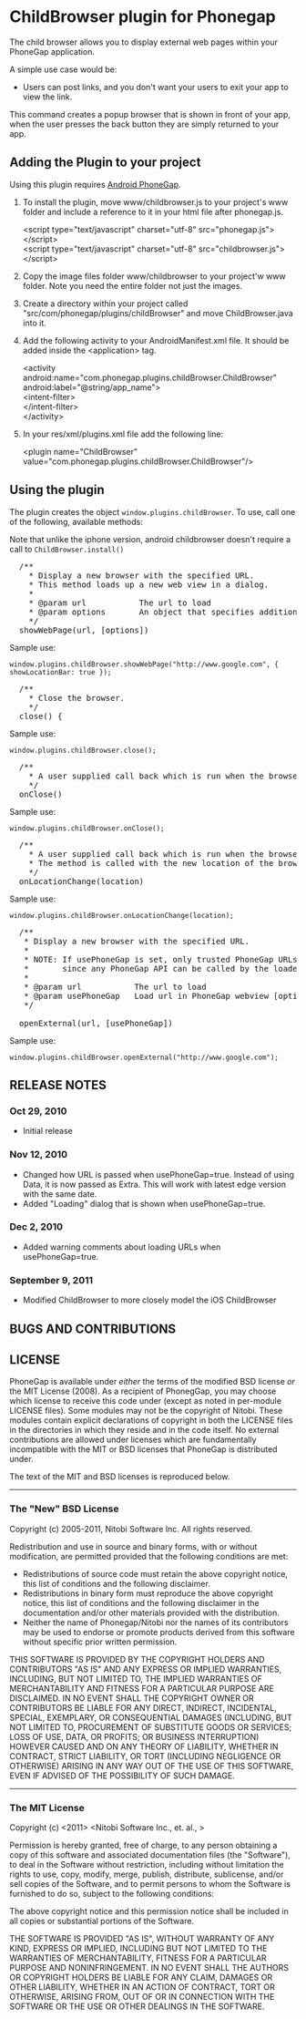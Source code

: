 # ChildBrowser plugin for Phonegap #

The child browser allows you to display external web pages within your PhoneGap application.

A simple use case would be:

- Users can post links, and you don't want your users to exit your app to view the link.

This command creates a popup browser that is shown in front of your app, when the user presses the back button they are simply returned to your app.

## Adding the Plugin to your project ##

Using this plugin requires [Android PhoneGap](http://github.com/phonegap/phonegap-android).

1. To install the plugin, move www/childbrowser.js to your project's www folder and include a reference to it in your html file after phonegap.js.

    &lt;script type="text/javascript" charset="utf-8" src="phonegap.js"&gt;&lt;/script&gt;<br/>
    &lt;script type="text/javascript" charset="utf-8" src="childbrowser.js"&gt;&lt;/script&gt;
    
2. Copy the image files folder www/childbrowser to your project'w www folder. Note you need the entire folder not just the images.

3. Create a directory within your project called "src/com/phonegap/plugins/childBrowser" and move ChildBrowser.java into it.

4. Add the following activity to your AndroidManifest.xml file.  It should be added inside the &lt;application&gt; tag.

    &lt;activity android:name="com.phonegap.plugins.childBrowser.ChildBrowser" android:label="@string/app_name"&gt;<br/>
      &lt;intent-filter&gt;<br/>
      &lt;/intent-filter&gt;<br/>
    &lt;/activity&gt;

5. In your res/xml/plugins.xml file add the following line:

    &lt;plugin name="ChildBrowser" value="com.phonegap.plugins.childBrowser.ChildBrowser"/&gt;

## Using the plugin ##

The plugin creates the object `window.plugins.childBrowser`.  To use, call one of the following, available methods:

Note that unlike the iphone version, android childbrowser doesn't require a call to `ChildBrowser.install()`

<pre>
  /**
	* Display a new browser with the specified URL.
    * This method loads up a new web view in a dialog.
    *
    * @param url           The url to load
    * @param options       An object that specifies additional options
    */
  showWebPage(url, [options])
</pre>

Sample use:

    window.plugins.childBrowser.showWebPage("http://www.google.com", { showLocationBar: true });

<pre>
  /**
	* Close the browser.
    */
  close() {
</pre>

Sample use:

    window.plugins.childBrowser.close();

<pre>
  /**
	* A user supplied call back which is run when the browser is closed.
    */
  onClose() 
</pre>

Sample use:

    window.plugins.childBrowser.onClose();

<pre>
  /**
	* A user supplied call back which is run when the browser location changes.
	* The method is called with the new location of the browser.
    */
  onLocationChange(location) 
</pre>

Sample use:

    window.plugins.childBrowser.onLocationChange(location);

<pre>
  /**
   * Display a new browser with the specified URL.
   * 
   * NOTE: If usePhoneGap is set, only trusted PhoneGap URLs should be loaded,
   *       since any PhoneGap API can be called by the loaded HTML page.
   *
   * @param url           The url to load
   * @param usePhoneGap   Load url in PhoneGap webview [optional] - Default: false
   */
   
  openExternal(url, [usePhoneGap])
</pre>

Sample use:

    window.plugins.childBrowser.openExternal("http://www.google.com");

## RELEASE NOTES ##

### Oct 29, 2010 ###

* Initial release

### Nov 12, 2010 ###

* Changed how URL is passed when usePhoneGap=true.  Instead of using Data, it is now passed as Extra.  This will work with latest edge version with the same date.
* Added "Loading" dialog that is shown when usePhoneGap=true.

### Dec 2, 2010 ###

* Added warning comments about loading URLs when usePhoneGap=true.

### September 9, 2011 ###

* Modified ChildBrowser to more closely model the iOS ChildBrowser

## BUGS AND CONTRIBUTIONS ##


## LICENSE ##

PhoneGap is available under *either* the terms of the modified BSD license *or* the
MIT License (2008). As a recipient of PhonegGap, you may choose which
license to receive this code under (except as noted in per-module LICENSE
files). Some modules may not be the copyright of Nitobi.   These
modules contain explicit declarations of copyright in both the LICENSE files in
the directories in which they reside and in the code itself. No external
contributions are allowed under licenses which are fundamentally incompatible
with the MIT or BSD licenses that PhoneGap is distributed under.

The text of the MIT and BSD licenses is reproduced below. 

---

### The "New" BSD License

Copyright (c) 2005-2011, Nitobi Software Inc.
All rights reserved.

Redistribution and use in source and binary forms, with or without
modification, are permitted provided that the following conditions are met:

  * Redistributions of source code must retain the above copyright notice, this
    list of conditions and the following disclaimer.
  * Redistributions in binary form must reproduce the above copyright notice,
    this list of conditions and the following disclaimer in the documentation
    and/or other materials provided with the distribution.
  * Neither the name of Phonegap/Nitobi nor the names of its contributors
    may be used to endorse or promote products derived from this software
    without specific prior written permission.

THIS SOFTWARE IS PROVIDED BY THE COPYRIGHT HOLDERS AND CONTRIBUTORS "AS IS" AND
ANY EXPRESS OR IMPLIED WARRANTIES, INCLUDING, BUT NOT LIMITED TO, THE IMPLIED
WARRANTIES OF MERCHANTABILITY AND FITNESS FOR A PARTICULAR PURPOSE ARE
DISCLAIMED.  IN NO EVENT SHALL THE COPYRIGHT OWNER OR CONTRIBUTORS BE LIABLE
FOR ANY DIRECT, INDIRECT, INCIDENTAL, SPECIAL, EXEMPLARY, OR CONSEQUENTIAL
DAMAGES (INCLUDING, BUT NOT LIMITED TO, PROCUREMENT OF SUBSTITUTE GOODS OR
SERVICES; LOSS OF USE, DATA, OR PROFITS; OR BUSINESS INTERRUPTION) HOWEVER
CAUSED AND ON ANY THEORY OF LIABILITY, WHETHER IN CONTRACT, STRICT LIABILITY,
OR TORT (INCLUDING NEGLIGENCE OR OTHERWISE) ARISING IN ANY WAY OUT OF THE USE
OF THIS SOFTWARE, EVEN IF ADVISED OF THE POSSIBILITY OF SUCH DAMAGE.

---

### The MIT License

Copyright (c) <2011> <Nitobi Software Inc., et. al., >

 Permission is hereby granted, free of charge, to any person obtaining a copy
 of this software and associated documentation files (the "Software"), to deal
 in the Software without restriction, including without limitation the rights
 to use, copy, modify, merge, publish, distribute, sublicense, and/or sell
 copies of the Software, and to permit persons to whom the Software is
 furnished to do so, subject to the following conditions:

 The above copyright notice and this permission notice shall be included in
 all copies or substantial portions of the Software.

 THE SOFTWARE IS PROVIDED "AS IS", WITHOUT WARRANTY OF ANY KIND, EXPRESS OR
 IMPLIED, INCLUDING BUT NOT LIMITED TO THE WARRANTIES OF MERCHANTABILITY,
 FITNESS FOR A PARTICULAR PURPOSE AND NONINFRINGEMENT. IN NO EVENT SHALL THE
 AUTHORS OR COPYRIGHT HOLDERS BE LIABLE FOR ANY CLAIM, DAMAGES OR OTHER
 LIABILITY, WHETHER IN AN ACTION OF CONTRACT, TORT OR OTHERWISE, ARISING FROM,
 OUT OF OR IN CONNECTION WITH THE SOFTWARE OR THE USE OR OTHER DEALINGS IN
 THE SOFTWARE.
 
